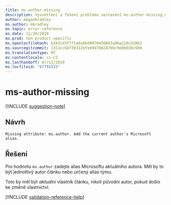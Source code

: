 ```yaml
---
title: ms-author-missing
description: Vysvětlení a řešení problému sestavení ms-author-missing na webu Docs
author: meganbradley
ms.author: mbradley
ms.topic: error-reference
ms.date: 12/20/2018
ms.prod: non-product-specific
ms.openlocfilehash: b343cd3f7f1a6a66d0970450863a98a210cd1062
ms.sourcegitcommit: 1311ccbbf38312bfe6947082870bc9e90d38c986
ms.translationtype: HT
ms.contentlocale: cs-CZ
ms.lasthandoff: 07/11/2019
ms.locfileid: "67791515"
---
```

# <a name="ms-author-missing"></a>ms-author-missing

[!INCLUDE [suggestion-note](includes/suggestion-note.md)]

## <a name="suggestion"></a>Návrh

`Missing attribute: ms.author. Add the current author's Microsoft alias.`

## <a name="resolution"></a>Řešení

Pro hodnotu `ms.author` zadejte alias Microsoftu aktuálního autora. Měl by to být jednotlivý autor článku nebo určený alias týmu.

Toto by měl být *aktuální* vlastník článku, nikoli původní autor, pokud došlo ke změně vlastnictví.

<!--make sure to add this file to your includes folder and verify the path-->
[!INCLUDE [validation-reference-help](includes/validation-reference-help.md)]
